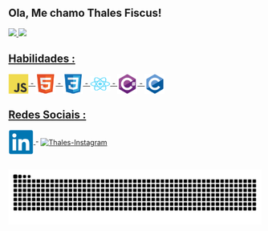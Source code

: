 ## Ola, Me chamo Thales Fiscus!

<div style="display: inline_block">
  <a href="https://github.com/ThalesF01">
  <img height="180em" src="https://github-readme-stats.vercel.app/api?username=ThalesF01&show_icons=true&theme=dracula&include_all_commits=true&count_private=true"/>
  <img height="180em" src="https://github-readme-stats.vercel.app/api/top-langs/?username=ThalesF01&layout=compact&langs_count=7&theme=dracula"/>
</div>


## Habilidades :

<img align="center" alt="JavaScript" height="40" width="40" src="https://raw.githubusercontent.com/devicons/devicon/master/icons/javascript/javascript-original.svg"      style="max.width:100%;"> - 
<img align="center" alt="HTML" height="40" width="40" src="https://raw.githubusercontent.com/devicons/devicon/master/icons/html5/html5-original.svg"      style="max.width:100%;"> - 
<img align="center" alt="CSS" height="40" width="40" src="https://raw.githubusercontent.com/devicons/devicon/master/icons/css3/css3-original.svg" style="max.width:100%;"> -
<img align="center" alt="React" height="30" width="40" src="https://raw.githubusercontent.com/devicons/devicon/master/icons/react/react-original.svg"> -
<img align="center" alt="C" height="40" width="40" src="https://raw.githubusercontent.com/devicons/devicon/master/icons/csharp/csharp-original.svg" style="max.width:100%;"> -
<img align="center" alt="C" height="40" width="40" src="https://raw.githubusercontent.com/devicons/devicon/master/icons/c/c-original.svg" style="max.width:100%;"> 


## Redes Sociais :
  <a href="www.linkedin.com/in/thalesf01" target="_blank">
  <img align="center" alt="Thales-linkedin" height="50" width="50" src="https://raw.githubusercontent.com/devicons/devicon/master/icons/linkedin/linkedin-original.svg"      style="max.width:100%;">
  </a>
  -
  <a href="https://www.instagram.com/thales_fiscus/" target="_blank">
  <img align="center" alt="Thales-Instagram" height="50" width="50" src="https://cdn.worldvectorlogo.com/logos/instagram-2-1.svg"style="max.width:100%;">
  </a>
  
  
##
![Snake animation](https://github.com/ThalesF01/ThalesF01/blob/output/github-contribution-grid-snake.svg)

